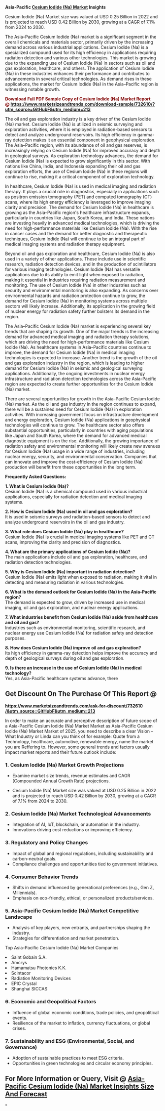 <p><strong>Asia-Pacific&nbsp;<a href=""https://www.marketsizeandtrends.com/download-sample/732610/&amp;utm_source=GitHubF&amp;utm_medium=213"">Cesium Iodide (Na) Market</a> Insights</strong></p><p>Cesium Iodide (Na) Market size was valued at USD 0.25 Billion in 2022 and is projected to reach USD 0.42 Billion by 2030, growing at a CAGR of 7.1% from 2024 to 2030.</p><p><p>The Asia–Pacific Cesium Iodide (Na) market is a significant segment in the overall chemicals and materials sector, primarily driven by the increasing demand across various industrial applications. Cesium Iodide (Na) is a specialized compound used for its high efficiency in applications requiring radiation detection and various other technologies. This market is growing due to the expanding use of Cesium Iodide (Na) in sectors such as oil and gas exploration, healthcare, and others. The application of Cesium Iodide (Na) in these industries enhances their performance and contributes to advancements in several critical technologies. As demand rises in these applications, the market for Cesium Iodide (Na) in the Asia–Pacific region is witnessing notable growth. <strong><p><strong><span style="color: #800000;">Download Full PDF Sample Copy of Cesium Iodide (Na) Market Report @</span>&nbsp;</strong><a href="https://www.marketsizeandtrends.com/download-sample/732610/?utm_source=GitHubF&amp;utm_medium=213" target="_blank">https://www.marketsizeandtrends.com/download-sample/732610/?utm_source=GitHubF&amp;utm_medium=213</a></p></strong></p><p>The oil and gas exploration industry is a key driver of the Cesium Iodide (Na) market. Cesium Iodide (Na) is utilized in seismic surveying and exploration activities, where it is employed in radiation-based sensors to detect and analyze underground reservoirs. Its high efficiency in gamma-ray detection makes it an essential component in geophysical exploration. The Asia–Pacific region, with its abundance of oil and gas reserves, is increasingly relying on Cesium Iodide (Na) for improved accuracy and depth in geological surveys. As exploration technology advances, the demand for Cesium Iodide (Na) is expected to grow significantly in this sector. With nations like China, India, and Indonesia expanding their oil and gas exploration efforts, the use of Cesium Iodide (Na) in these regions will continue to rise, making it a critical component of exploration technology.<p>In healthcare, Cesium Iodide (Na) is used in medical imaging and radiation therapy. It plays a crucial role in diagnostics, especially in applications such as positron emission tomography (PET) and computed tomography (CT) scans, where its high energy efficiency is leveraged to improve imaging clarity and precision. The demand for Cesium Iodide (Na) in healthcare is growing as the Asia–Pacific region's healthcare infrastructure expands, particularly in countries like Japan, South Korea, and India. These nations are investing heavily in advanced medical technologies, which is driving the need for high-performance materials like Cesium Iodide (Na). With the rise in cancer cases and the demand for better diagnostic and therapeutic techniques, Cesium Iodide (Na) will continue to be an integral part of medical imaging systems and radiation therapy equipment.<p>Beyond oil and gas exploration and healthcare, Cesium Iodide (Na) is also used in a variety of other applications. These include use in scientific research, radiation detection devices, and in the production of scintillators for various imaging technologies. Cesium Iodide (Na) has versatile applications due to its ability to emit light when exposed to radiation, making it essential in industries requiring radiation measurement and monitoring. The use of Cesium Iodide (Na) in other industries such as security and environmental monitoring is also expanding. As concerns over environmental hazards and radiation protection continue to grow, the demand for Cesium Iodide (Na) in monitoring systems across multiple sectors will likely increase. Additionally, its application in the growing field of nuclear energy for radiation safety further bolsters its demand in the region.<p>The Asia–Pacific Cesium Iodide (Na) market is experiencing several key trends that are shaping its growth. One of the major trends is the increasing demand for advanced medical imaging and radiation therapy solutions, which are driving the need for high-performance materials like Cesium Iodide (Na). As healthcare systems in Asia–Pacific countries continue to improve, the demand for Cesium Iodide (Na) in medical imaging technologies is expected to increase. Another trend is the growth of the oil and gas exploration industry in the region, which is leading to higher demand for Cesium Iodide (Na) in seismic and geological surveying applications. Additionally, the ongoing investments in nuclear energy infrastructure and radiation detection technologies across the Asia-Pacific region are expected to create further opportunities for the Cesium Iodide (Na) market.<p>There are several opportunities for growth in the Asia–Pacific Cesium Iodide (Na) market. As the oil and gas industry in the region continues to expand, there will be a sustained need for Cesium Iodide (Na) in exploration activities. With increasing government focus on infrastructure development and energy exploration, Cesium Iodide (Na) applications in geophysical technologies will continue to grow. The healthcare sector also offers substantial opportunities, particularly in countries with aging populations like Japan and South Korea, where the demand for advanced medical diagnostic equipment is on the rise. Additionally, the growing importance of radiation safety and environmental monitoring will likely create new avenues for Cesium Iodide (Na) usage in a wide range of industries, including nuclear energy, security, and environmental conservation. Companies that can innovate and improve the cost-efficiency of Cesium Iodide (Na) production will benefit from these opportunities in the long term.<p><strong>Frequently Asked Questions:</strong></p><p><strong>1. What is Cesium Iodide (Na)?</strong><br>Cesium Iodide (Na) is a chemical compound used in various industrial applications, especially for radiation detection and medical imaging systems.</p><p><strong>2. How is Cesium Iodide (Na) used in oil and gas exploration?</strong><br>It is used in seismic surveys and radiation-based sensors to detect and analyze underground reservoirs in the oil and gas industry.</p><p><strong>3. What role does Cesium Iodide (Na) play in healthcare?</strong><br>Cesium Iodide (Na) is crucial in medical imaging systems like PET and CT scans, improving the clarity and precision of diagnostics.</p><p><strong>4. What are the primary applications of Cesium Iodide (Na)?</strong><br>The main applications include oil and gas exploration, healthcare, and radiation detection technologies.</p><p><strong>5. Why is Cesium Iodide (Na) important in radiation detection?</strong><br>Cesium Iodide (Na) emits light when exposed to radiation, making it vital in detecting and measuring radiation in various technologies.</p><p><strong>6. What is the demand outlook for Cesium Iodide (Na) in the Asia-Pacific region?</strong><br>The demand is expected to grow, driven by increased use in medical imaging, oil and gas exploration, and nuclear energy applications.</p><p><strong>7. What industries benefit from Cesium Iodide (Na) aside from healthcare and oil and gas?</strong><br>Industries such as environmental monitoring, scientific research, and nuclear energy use Cesium Iodide (Na) for radiation safety and detection purposes.</p><p><strong>8. How does Cesium Iodide (Na) improve oil and gas exploration?</strong><br>Its high efficiency in gamma-ray detection helps improve the accuracy and depth of geological surveys during oil and gas exploration.</p><p><strong>9. Is there an increase in the use of Cesium Iodide (Na) in medical technology?</strong><br>Yes, as Asia-Pacific healthcare systems advance, there</p><h2><strong>Get Discount On The Purchase Of This Report @&nbsp;</strong></h2><p><strong><a href=""https://www.marketsizeandtrends.com/ask-for-discount/732610/&amp;utm_source=GitHubF&amp;utm_medium=213"" target=""_blank"">https://www.marketsizeandtrends.com/ask-for-discount/732610<br />/&amp;utm_source=GitHubF&amp;utm_medium=213</a></strong></p><p>In order to make an accurate and perceptive description of future scope of a Asia-Pacific&nbsp;Cesium Iodide (Na) Market Market as Asia-Pacific&nbsp;Cesium Iodide (Na) Market Market of 2025, you need to describe a clear Vision &ndash; What Industry or Linda can you think of for example: Quote from a Technology, healthcare, automotive, renewable energy, name the market you are Reffering to. However, some general trends and factors usually impact market reports and their future outlook include:</p><h3>1.&nbsp;<strong>Cesium Iodide (Na) Market Growth Projections</strong></h3><ul><li>Examine market size trends, revenue estimates and CAGR (Compounded Annual Growth Rate) projections.</li><li><p>Cesium Iodide (Na) Market size was valued at USD 0.25 Billion in 2022 and is projected to reach USD 0.42 Billion by 2030, growing at a CAGR of 7.1% from 2024 to 2030.</p></li></ul><h3>2.&nbsp;<strong>Cesium Iodide (Na) Market Technological Advancements</strong></h3><ul><li>Integration of AI, IoT, blockchain, or automation in the industry.</li><li>Innovations driving cost reductions or improving efficiency.</li></ul><h3>3.&nbsp;<strong>Regulatory and Policy Changes</strong></h3><ul><li>Impact of global and regional regulations, including sustainability and carbon-neutral goals.</li><li>Compliance challenges and opportunities tied to government initiatives.</li></ul><h3>4.&nbsp;<strong>Consumer Behavior Trends</strong></h3><ul><li>Shifts in demand influenced by generational preferences (e.g., Gen Z, Millennials).</li><li>Emphasis on eco-friendly, ethical, or personalized products/services.</li></ul><h3>5.&nbsp;<strong>Asia-Pacific Cesium Iodide (Na) Market Competitive Landscape</strong></h3><ul><li>Analysis of key players, new entrants, and partnerships shaping the industry.</li><li>Strategies for differentiation and market penetration.</li></ul><p data-pm-slice=""1 1 []"">Top Asia-Pacific Cesium Iodide (Na) Market Companies</p><div data-test-id=""""><p><li>Saint Gobain S.A.</li><li> Amcrys</li><li> Hamamatsu Photonics K.K.</li><li> Scintacor</li><li> Radiation Monitoring Devices</li><li> EPIC Crystal</li><li> Shanghai SICCAS</li></p></div><h3>6.&nbsp;<strong>Economic and Geopolitical Factors</strong></h3><ul><li>Influence of global economic conditions, trade policies, and geopolitical events.</li><li>Resilience of the market to inflation, currency fluctuations, or global crises.</li></ul><h3>7.&nbsp;<strong>Sustainability and ESG (Environmental, Social, and Governance)</strong></h3><ul><li>Adoption of sustainable practices to meet ESG criteria.</li><li>Opportunities in green technologies and circular economy principles.</li></ul><h2><strong>For More Information or Query, Visit @&nbsp;</strong><a href=""https://www.verifiedmarketreports.com/product/cesium-iodide-na-market/"" target=""_blank"">Asia-Pacific Cesium Iodide (Na) Market Insights Size And Forecast</a></h2>"
